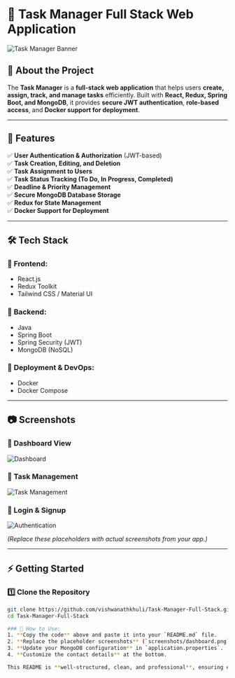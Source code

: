 # 📝 Task Manager Full Stack Web Application  

![Task Manager Banner](screenshots/banner.png)  

## 📌 About the Project  
The **Task Manager** is a **full-stack web application** that helps users **create, assign, track, and manage tasks** efficiently. Built with **React, Redux, Spring Boot, and MongoDB**, it provides **secure JWT authentication**, **role-based access**, and **Docker support for deployment**.  

---

## 🚀 Features  
✅ **User Authentication & Authorization** (JWT-based)  
✅ **Task Creation, Editing, and Deletion**  
✅ **Task Assignment to Users**  
✅ **Task Status Tracking (To Do, In Progress, Completed)**  
✅ **Deadline & Priority Management**  
✅ **Secure MongoDB Database Storage**  
✅ **Redux for State Management**  
✅ **Docker Support for Deployment**  

---

## 🛠️ Tech Stack  
### 🔹 **Frontend:**  
- React.js  
- Redux Toolkit  
- Tailwind CSS / Material UI  

### 🔹 **Backend:**  
- Java  
- Spring Boot  
- Spring Security (JWT)  
- MongoDB (NoSQL)  

### 🔹 **Deployment & DevOps:**  
- Docker  
- Docker Compose  

---

## 📷 Screenshots  

### 🔹 Dashboard View  
![Dashboard](screenshots/dashboard.png)  

### 🔹 Task Management  
![Task Management](screenshots/task_management.png)  

### 🔹 Login & Signup  
![Authentication](screenshots/authentication.png)  

*(Replace these placeholders with actual screenshots from your app.)*  

---

## ⚡ Getting Started  

### 1️⃣ Clone the Repository  
```sh
git clone https://github.com/vishwanathkhuli/Task-Manager-Full-Stack.git
cd Task-Manager-Full-Stack

### 🔹 How to Use:
1. **Copy the code** above and paste it into your `README.md` file.  
2. **Replace the placeholder screenshots** (`screenshots/dashboard.png`, etc.) with actual images in your repository.  
3. **Update your MongoDB configuration** in `application.properties`.  
4. **Customize the contact details** at the bottom.  

This README is **well-structured, clean, and professional**, ensuring easy understanding for users and contributors! 🚀

